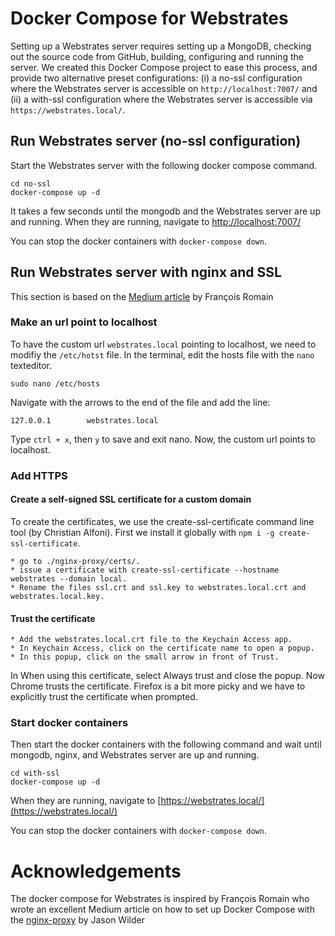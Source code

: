 # Docker Compose for Webstrates

Setting up a Webstrates server requires setting up a MongoDB, checking out the source code from GitHub, building, configuring and running the server. We created this Docker Compose project to ease this process, and provide two alternative preset configurations: (i) a no-ssl configuration where the Webstrates server is accessible on `http://localhost:7007/` and (ii) a with-ssl configuration where the Webstrates server is accessible via `https://webstrates.local/`.

## Run Webstrates server (no-ssl configuration)

Start the Webstrates server with the following docker compose command.

```
cd no-ssl
docker-compose up -d
```

It takes a few seconds until the mongodb and the Webstrates server are up and running. When they are running, navigate to [http://localhost:7007/](http://localhost:7007/)

You can stop the docker containers with `docker-compose down`.

## Run Webstrates server with nginx and SSL

This section is based on the [Medium article](https://medium.com/@francoisromain/set-a-local-web-development-environment-with-custom-urls-and-https-3fbe91d2eaf0) by François Romain

### Make an url point to localhost
To have the custom url `webstrates.local` pointing to localhost, we need to modifiy the `/etc/hotst` file. In the terminal, edit the hosts file with the `nano` texteditor.

```
sudo nano /etc/hosts
```

Navigate with the arrows to the end of the file and add the line:

```
127.0.0.1        webstrates.local
```

Type `ctrl + x`, then `y` to save and exit nano. Now, the custom url points to localhost.

### Add HTTPS

#### Create a self-signed SSL certificate for a custom domain
To create the certificates, we use the create-ssl-certificate command line tool (by Christian Alfoni). First we install it globally with `npm i -g create-ssl-certificate`.

    * go to ./nginx-proxy/certs/.
    * issue a certificate with create-ssl-certificate --hostname webstrates --domain local.
    * Rename the files ssl.crt and ssl.key to webstrates.local.crt and webstrates.local.key.

#### Trust the certificate
    * Add the webstrates.local.crt file to the Keychain Access app.
    * In Keychain Access, click on the certificate name to open a popup.
    * In this popup, click on the small arrow in front of Trust.

In When using this certificate, select Always trust and close the popup.
Now Chrome trusts the certificate. Firefox is a bit more picky and we have to explicitly trust the certificate when prompted.

### Start docker containers

Then start the docker containers with the following command and wait until mongodb, nginx, and Webstrates server are up and running.

```
cd with-ssl
docker-compose up -d
```

When they are running, navigate to [https://webstrates.local/](https://webstrates.local/)

You can stop the docker containers with `docker-compose down`.

# Acknowledgements

The docker compose for Webstrates is inspired by François Romain who wrote an excellent Medium article on how to set up Docker Compose with the [nginx-proxy](https://github.com/jwilder/nginx-proxy) by Jason Wilder